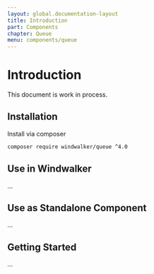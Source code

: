 ```yaml
---
layout: global.documentation-layout
title: Introduction
part: Components
chapter: Queue
menu: components/queue
---
```


# Introduction

This document is work in process.

## Installation

Install via composer

```bash
composer require windwalker/queue ^4.0
```

## Use in Windwalker

...

## Use as Standalone Component

...

## Getting Started

...
